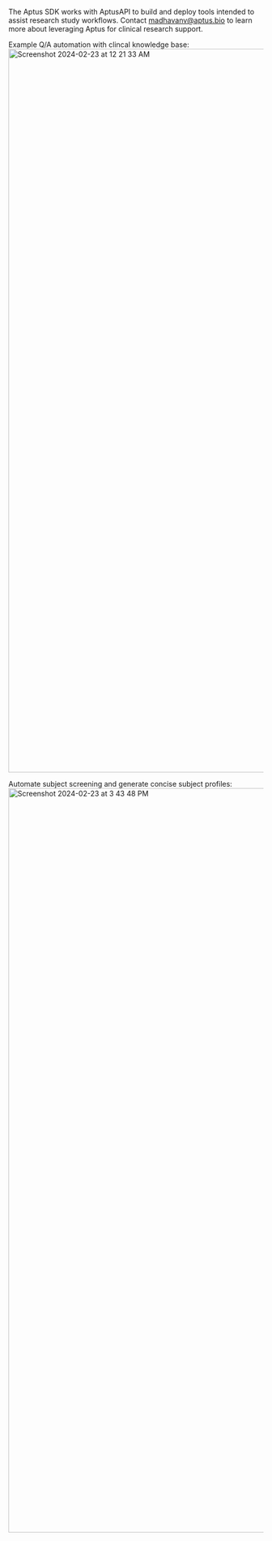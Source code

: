 The Aptus SDK works with AptusAPI to build and deploy tools intended to assist research study workflows. 
Contact madhavanv@aptus.bio to learn more about leveraging Aptus for clinical research support.

Example Q/A automation with clincal knowledge base:
<img width="1429" alt="Screenshot 2024-02-23 at 12 21 33 AM" src="https://github.com/venkateshms/Aptus/assets/68876092/dada363c-9c6b-4a7f-8aee-b6dadcdeafd6">

Automate subject screening and generate concise subject profiles:
<img width="1470" alt="Screenshot 2024-02-23 at 3 43 48 PM" src="https://github.com/venkateshms/Aptus/assets/68876092/aa0b1b08-0b6e-4742-ae88-79d8cd54888d">

